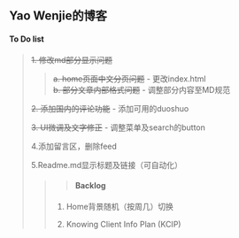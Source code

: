 ## Yao Wenjie的博客

####  To Do list
> ~~1. 修改md部分显示问题~~
>>  ~~a. home页面中文分页问题~~ - 更改index.html <br/>
>>  ~~b. 部分文章内部格式问题~~ - 调整部分内容至MD规范
>
> ~~2. 添加国内的评论功能~~ - 添加可用的duoshuo
>
> ~~3. UI微调及文字修正~~ - 调整菜单及search的button
>
> 4.添加留言区，删除feed
>
> 5.Readme.md显示标题及链接（可自动化）
>
>>> #### Backlog
>>
>> 1. Home背景随机（按周几）切换 <br/>
>>
>> 2. Knowing Client Info Plan (KCIP)

